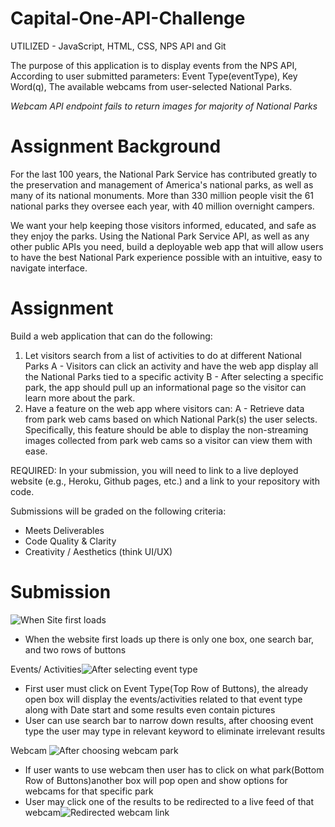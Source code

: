 # Capital-One-API-Challenge
UTILIZED - JavaScript, HTML, CSS, NPS API and Git

The purpose of this application is to display events from the NPS API,
According to user submitted parameters:
Event Type(eventType), Key Word(q),
The available webcams from user-selected National Parks.

*Webcam API endpoint fails to return images for majority of National Parks*


# Assignment Background
For the last 100 years, the National Park Service has contributed greatly to the preservation and management of America's national parks, as well as many of its national monuments. More than 330 million people visit the 61 national parks they oversee each year, with 40 million overnight campers. 

We want your help keeping those visitors informed, educated, and safe as they enjoy the parks. Using the National Park Service API, as well as any other public APIs you need, build a deployable web app that will allow users to have the best National Park experience possible with an intuitive, easy to navigate interface.


# Assignment 
Build a web application that can do the following:

1. Let visitors search from a list of activities to do at different National Parks
  A - Visitors can click an activity and have the web app display all the National Parks tied to a specific activity
  B - After selecting a specific park, the app should pull up an informational page so the visitor can learn more about the park.
2. Have a feature on the web app where visitors can: 
   A - Retrieve data from park web cams based on which National Park(s) the user selects. Specifically, this feature should be able to display the non-streaming            images collected from park web cams so a visitor can view them with ease.
   
REQUIRED: In your submission, you will need to link to a live deployed website (e.g., Heroku, Github pages, etc.) and a link to your repository with code.

Submissions will be graded on the following criteria:
- Meets Deliverables
- Code Quality & Clarity
- Creativity / Aesthetics (think UI/UX)

# Submission 
![When Site first loads](https://user-images.githubusercontent.com/84740209/142746351-0bdb9776-da70-4464-9258-eea9dd5a7c49.png)

- When the website first loads up there is only one box, one search bar, and two rows of buttons

Events/ Activities![After selecting event type](https://user-images.githubusercontent.com/84740209/142746288-00fcafa0-cb06-4e0e-a38e-ad483c0806a7.png)

- First user must click on Event Type(Top Row of Buttons), the already open box will display the events/activities related to that event type along with Date start and some results even contain pictures
- User can use search bar to narrow down results, after choosing event type the user may type in relevant keyword to eliminate irrelevant results

Webcam ![After choosing webcam park](https://user-images.githubusercontent.com/84740209/142746295-06ec485a-897f-4e9c-898f-1436bea1ec0f.png)

- If user wants to use webcam then user has to click on what park(Bottom Row of Buttons)another box will pop open and show options for webcams for that specific park
- User may click one of the results to be redirected to a live feed of that webcam![Redirected webcam link](https://user-images.githubusercontent.com/84740209/142746316-054f98a4-e96c-4d51-a35c-dd7d5daff8be.png)

